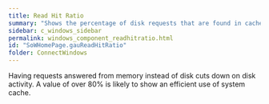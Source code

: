```yaml
---
title: Read Hit Ratio
summary: "Shows the percentage of disk requests that are found in cache memory."
sidebar: c_windows_sidebar
permalink: windows_component_readhitratio.html
id: "SoWHomePage.gauReadHitRatio"
folder: ConnectWindows
---
```




Having requests answered from memory instead of disk cuts down on disk activity. A value of over 80% is likely to show an efficient use of system cache.
